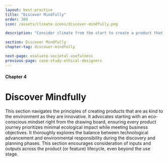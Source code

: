 ```yaml
---
layout: best-practice
title: "Discover Mindfully"
order: 300
icon: /assets/climate-icons/discover-mindfully.png

description: "Consider climate from the start to create a product that meets organization goals, user needs, and minimizes climate impacts."

section: Discover Mindfully
chapter-tag: discover-mindfully

next-page: evaluate-societal-usefulness
previous-page: case-study-ethical-designers
---
```

#### Chapter 4
# Discover Mindfully

<div class="intro-chapter" style="text-align:left;"> 
  This section navigates the principles of creating products that are as kind to the environment as they are innovative. It advocates starting with an eco-conscious mindset right from the drawing board, ensuring every product journey prioritizes minimal ecological impact while meeting business objectives. It thoroughly explores the balance between technological advancement and environmental responsibility during the discovery and planning phases. This section encourages consideration of inputs and outputs across the product (or feature) lifecycle, even beyond the use stage.
</div>
